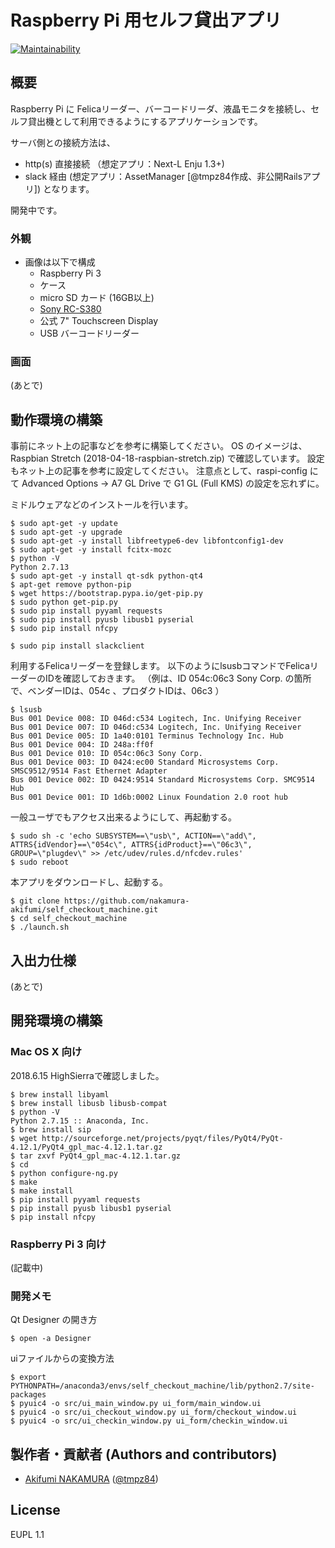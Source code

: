 # Raspberry Pi 用セルフ貸出アプリ

[![Maintainability](https://api.codeclimate.com/v1/badges/72dd97418daca5699a80/maintainability)](https://codeclimate.com/github/nakamura-akifumi/self_checkout_machine/maintainability)

## 概要

Raspberry Pi に Felicaリーダー、バーコードリーダ、液晶モニタを接続し、セルフ貸出機として利用できるようにするアプリケーションです。

サーバ側との接続方法は、
- http(s) 直接接続 （想定アプリ：Next-L Enju 1.3+)
- slack 経由 (想定アプリ：AssetManager [@tmpz84作成、非公開Railsアプリ])
となります。

開発中です。

### 外観

- 画像は以下で構成
    - Raspberry Pi 3
    - ケース
    - micro SD カード (16GB以上)
    - [Sony RC-S380](https://www.sony.co.jp/Products/felica/consumer/products/RC-S380.html)
    - 公式 7" Touchscreen Display
    - USB バーコードリーダー

### 画面   

(あとで) 

## 動作環境の構築

事前にネット上の記事などを参考に構築してください。
OS のイメージは、Raspbian Stretch (2018-04-18-raspbian-stretch.zip) で確認しています。
設定もネット上の記事を参考に設定してください。
注意点として、raspi-config にて Advanced Options -> A7 GL Drive で G1 GL (Full KMS) の設定を忘れずに。

ミドルウェアなどのインストールを行います。

```
$ sudo apt-get -y update
$ sudo apt-get -y upgrade
$ sudo apt-get -y install libfreetype6-dev libfontconfig1-dev
$ sudo apt-get -y install fcitx-mozc
$ python -V
Python 2.7.13
$ sudo apt-get -y install qt-sdk python-qt4
$ apt-get remove python-pip
$ wget https://bootstrap.pypa.io/get-pip.py
$ sudo python get-pip.py
$ sudo pip install pyyaml requests
$ sudo pip install pyusb libusb1 pyserial
$ sudo pip install nfcpy
```

```
$ sudo pip install slackclient
```

利用するFelicaリーダーを登録します。
以下のようにlsusbコマンドでFelicaリーダーのIDを確認しておきます。
（例は、ID 054c:06c3 Sony Corp. の箇所で、ベンダーIDは、054c 、プロダクトIDは、06c3 ）

```
$ lsusb
Bus 001 Device 008: ID 046d:c534 Logitech, Inc. Unifying Receiver
Bus 001 Device 007: ID 046d:c534 Logitech, Inc. Unifying Receiver
Bus 001 Device 005: ID 1a40:0101 Terminus Technology Inc. Hub
Bus 001 Device 004: ID 248a:ff0f  
Bus 001 Device 010: ID 054c:06c3 Sony Corp. 
Bus 001 Device 003: ID 0424:ec00 Standard Microsystems Corp. SMSC9512/9514 Fast Ethernet Adapter
Bus 001 Device 002: ID 0424:9514 Standard Microsystems Corp. SMC9514 Hub
Bus 001 Device 001: ID 1d6b:0002 Linux Foundation 2.0 root hub
```

一般ユーザでもアクセス出来るようにして、再起動する。

```
$ sudo sh -c 'echo SUBSYSTEM==\"usb\", ACTION==\"add\", ATTRS{idVendor}==\"054c\", ATTRS{idProduct}==\"06c3\", GROUP=\"plugdev\" >> /etc/udev/rules.d/nfcdev.rules'
$ sudo reboot
```

本アプリをダウンロードし、起動する。

```
$ git clone https://github.com/nakamura-akifumi/self_checkout_machine.git
$ cd self_checkout_machine
$ ./launch.sh
```

## 入出力仕様

(あとで)

## 開発環境の構築

### Mac OS X 向け

2018.6.15 HighSierraで確認しました。

````
$ brew install libyaml
$ brew install libusb libusb-compat
$ python -V
Python 2.7.15 :: Anaconda, Inc.
$ brew install sip
$ wget http://sourceforge.net/projects/pyqt/files/PyQt4/PyQt-4.12.1/PyQt4_gpl_mac-4.12.1.tar.gz
$ tar zxvf PyQt4_gpl_mac-4.12.1.tar.gz
$ cd 
$ python configure-ng.py
$ make
$ make install
$ pip install pyyaml requests
$ pip install pyusb libusb1 pyserial
$ pip install nfcpy 
````

### Raspberry Pi 3 向け

(記載中)

### 開発メモ

Qt Designer の開き方

````
$ open -a Designer
````

uiファイルからの変換方法

````
$ export PYTHONPATH=/anaconda3/envs/self_checkout_machine/lib/python2.7/site-packages
$ pyuic4 -o src/ui_main_window.py ui_form/main_window.ui
$ pyuic4 -o src/ui_checkout_window.py ui_form/checkout_window.ui 
$ pyuic4 -o src/ui_checkin_window.py ui_form/checkin_window.ui 
````

##  製作者・貢献者 (Authors and contributors)
- [Akifumi NAKAMURA](https://github.com/nakamura-akifumi) ([@tmpz84](https://twitter.com/tmpz84))

## License
EUPL 1.1
